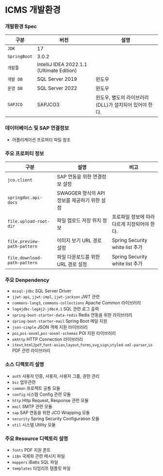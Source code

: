 # ICMS 개발환경

### 개발환경 Spec

| 구분           | 버전                                        | 설명                                |
|--------------|-------------------------------------------|-----------------------------------|
| `JDK`        | 17                                        ||
| `SpringBoot` | 3.0.2                                     |                                   |
| `개발툴`        | IntelliJ IDEA 2022.1.1 (Ultimate Edition) |                                   |
| `개발 DB`      | SQL Server 2019                           | 윈도우                               |
| `운영 DB`      | SQL Server 2022                           | 윈도우                               |
| `SAPJCO`     | SAPJCO3                                   | 윈도우, 별도의 라이브러리(DLL)가 설치되어 있어야 한다. |


### 데이터베이스 및 SAP 연결정보
* 어플리케이션 프로퍼티 파일 참조

### 주요 프로퍼티 정보
| 구분                    | 설명               | 비고      |
|-----------------------|------------------|---------|
| `jco.client`          | SAP 연동을 위한 연결정보 설정 ||
| `springdoc.api-docs`  | SWAGGER 형식의 API 정보를 제공하기 위한 설정 |         |
| `file.upload-root-dir` | 파일 업로드 저장 위치 정보  | 프로파일 정보에 따라 다르게 지정되어야 한다. |
| `file.preview-path-pattern` | 이미지 보기 URL 경로 설정 | Spring Security white list 추가 |
| `file.download-path-pattern` | 파일 다운로드를 위한 URL 경로 설정 | Spring Security white list 추가 |

### 주요 Denpendency
* `mssql-jdbc` SQL Server Driver
* `jjwt-api`, `jjwt-impl`, `jjwt-jackson`  JWT 관련
* `commons-lang3`, `commons-collections` Apache Common 라이브러리
* `log4jdbc-log4j2-jdbc4.1` SQL 관련 로그 출력
* `spring-boot-starter-data-redis` Redis 연동을 위한 라이브러리
* `spring-boot-starter-mail` Spring Boot 메일 지원 
* `json-simple` JSON 객체 지원 라이브러리
* `poi`,`poi-ooxml`,`poi-ooxml-schemas` POI 지원 라이브러리  
* `okhttp` HTTP Connection 라이브러리 
* `itext`,`html2pdf`,`font-asian`,`layout`,`forms`,`svg`,`sign`,`styled-xml-parser`,`io` PDF 관련 라이브러리

### 소스 디렉토리 설명
* `auth` 사용자 인증, 사용자, 사용자 그룹, 권한 관리
* `biz` 업무관련
* `common` 프로젝트 공통 모듈
* `config` 시스템 Config 관련 모듈 
* `http` Http Request, Response 관련 모듈
* `mail` SMTP 관련 모듈
* `sap` SAP 연동을 위한 JCO Wrapping 모듈
* `security` Spring Security Configuration 모듈
* `util` 시스템 Utility 모듈

### 주요 Resource 디렉토리 설명
* `fonts` PDF 지원 폰트 
* `i18n` 국제화 관련 메시지 파일
* `mappers` iBatis SQL 파일
* `templates` 타임리프 템플릿 파일
